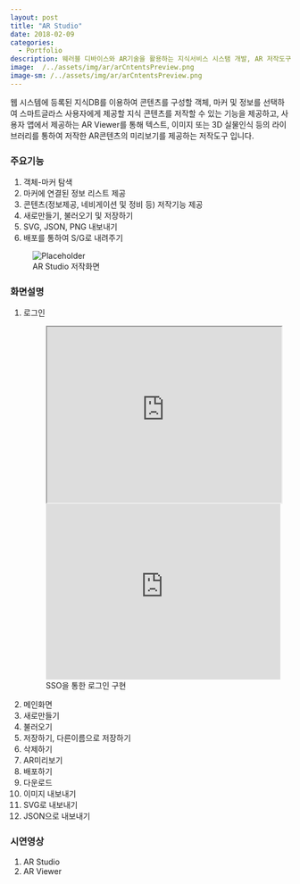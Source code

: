 ```yaml
---
layout: post
title: "AR Studio"
date: 2018-02-09
categories:
  - Portfolio
description: 웨러블 디바이스와 AR기술을 활용하는 지식서비스 시스탬 개발, AR 저작도구 
image:  /../assets/img/ar/arCntentsPreview.png
image-sm: /../assets/img/ar/arCntentsPreview.png
---
```


웹 시스템에 등록된 지식DB를 이용하여 콘텐츠를 구성할 객체, 마커 및 정보를 선택하여 스마트글라스 사용자에게 제공할 지식 콘텐츠를 저작할 수 있는 기능을 제공하고, 사용자 앱에서 제공하는 AR Viewer를 통해 텍스트, 이미지 또는 3D 실물인식 등의 라이브러리를 통하여 저작한 AR콘텐츠의 미리보기를 제공하는 저작도구 입니다.  

<h3>주요기능</h3>
<ol>
  <li>객체-마커 탐색</li>
  <li>마커에 연결된 정보 리스트 제공</li>
  <li>콘텐츠(정보제공, 네비게이션 및 정비 등) 저작기능 제공</li>
  <li>새로만들기, 불러오기 및 저장하기</li>
  <li>SVG, JSON, PNG 내보내기</li>
  <li>배포를 통하여 S/G로 내려주기</li>
</ol>

<figure>
  <img src="{{ site.url }}/assets/img/ar/arCntentsPreview.png" alt="Placeholder"/>
  <figcaption>AR Studio 저작화면</figcaption>
</figure>

<h3>화면설명</h3>
<ol>
  <li>로그인</li>
  <figure>
  	<iframe width="420" height="315" src="https://www.youtube.com/embed/kTfG6BMFyrQ"></iframe>
	<iframe width="420" height="315" src="https://www.youtube.com/embed/kTfG6BMFyrQ" frameborder="0" allowfullscreen></iframe>
  	<figcaption>SSO을 통한 로그인 구현</figcaption>
  </figure>
  
  <li>메인화면</li>
  <li>새로만들기</li>
  <li>불러오기</li>
  <li>저장하기, 다른이름으로 저장하기</li>
  <li>삭제하기</li>
  <li>AR미리보기</li>
  <li>배포하기</li>
  <li>다운로드</li>
  <li>이미지 내보내기</li>
  <li>SVG로 내보내기</li>
  <li>JSON으로 내보내기</li>
</ol>

<h3>시연영상</h3>
<ol>
  <li>AR Studio</li>
  <li>AR Viewer</li>
</ol>
